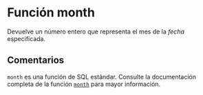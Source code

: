 ﻿---
SidebarGroup: "Funciones de fecha"
Autogenerated: true
---

# Función  month

Devuelve un número entero que representa el mes de la *fecha* especificada.

## Comentarios 

`month` es una función de SQL estándar. Consulte la documentación completa de la función [`month`](https://learn.microsoft.com/es-es/sql/t-sql/functions/month-transact-sql) para mayor información.
